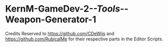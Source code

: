 # KernM-GameDev-2-_-Tools-_-Weapon-Generator-1
Credits Reserved to
https://github.com/CDeWijs and
https://github.com/RubicalMe
for their respective parts in the Editor Scripts.
